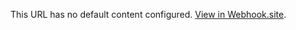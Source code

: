 This URL has no default content configured. <a href="https://webhook.site/#!/view/dd0ad4fc-da93-4208-8021-27c5025a7288">View in Webhook.site</a>.